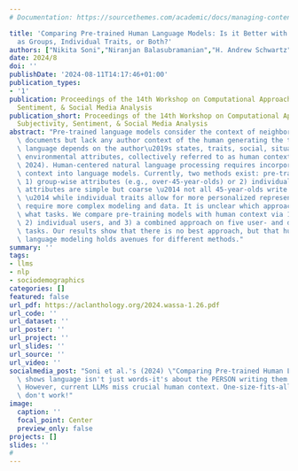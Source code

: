 ```yaml
---
# Documentation: https://sourcethemes.com/academic/docs/managing-content/

title: 'Comparing Pre-trained Human Language Models: Is it Better with Human Context
  as Groups, Individual Traits, or Both?'
authors: ["Nikita Soni","Niranjan Balasubramanian","H. Andrew Schwartz","Dirk Hovy"]
date: 2024/8
doi: ''
publishDate: '2024-08-11T14:17:46+01:00'
publication_types:
- '1'
publication: Proceedings of the 14th Workshop on Computational Approaches to Subjectivity,
  Sentiment, & Social Media Analysis
publication_short: Proceedings of the 14th Workshop on Computational Approaches to
  Subjectivity, Sentiment, & Social Media Analysis
abstract: "Pre-trained language models consider the context of neighboring words and\
  \ documents but lack any author context of the human generating the text. However,\
  \ language depends on the author\u2019s states, traits, social, situational, and\
  \ environmental attributes, collectively referred to as human context (Soni et al.,\
  \ 2024). Human-centered natural language processing requires incorporating human\
  \ context into language models. Currently, two methods exist: pre-training with\
  \ 1) group-wise attributes (e.g., over-45-year-olds) or 2) individual traits. Group\
  \ attributes are simple but coarse \u2014 not all 45-year-olds write the same way\
  \ \u2014 while individual traits allow for more personalized representations, but\
  \ require more complex modeling and data. It is unclear which approach benefits\
  \ what tasks. We compare pre-training models with human context via 1) group attributes,\
  \ 2) individual users, and 3) a combined approach on five user- and document-level\
  \ tasks. Our results show that there is no best approach, but that human-centered\
  \ language modeling holds avenues for different methods."
summary: ''
tags:
- llms
- nlp
- sociodemographics
categories: []
featured: false
url_pdf: https://aclanthology.org/2024.wassa-1.26.pdf
url_code: ''
url_dataset: ''
url_poster: ''
url_project: ''
url_slides: ''
url_source: ''
url_video: ''
socialmedia_post: "Soni et al.'s (2024) \"Comparing Pre-trained Human Language Models\"\
  \ shows language isn't just words-it's about the PERSON writing them \U0001F464\
  \ However, current LLMs miss crucial human context. One-size-fits-all approaches\
  \ don't work!"
image:
  caption: ''
  focal_point: Center
  preview_only: false
projects: []
slides: ''
# 
---
```


